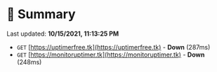 # 📖 Summary
Last updated: **10/15/2021, 11:13:25 PM**

- `GET` [https://uptimerfree.tk](https://uptimerfree.tk) - **Down** (287ms)
- `GET` [https://monitoruptimer.tk](https://monitoruptimer.tk) - **Down** (248ms)
